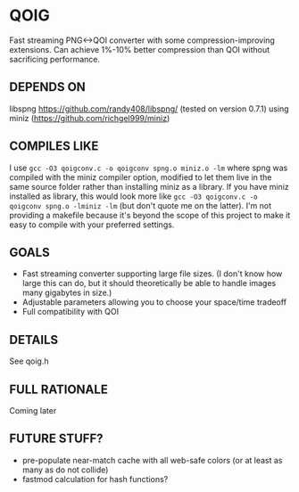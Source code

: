 # QOIG
Fast streaming PNG&lt;->QOI converter with some compression-improving extensions. Can achieve 1%-10% better compression than QOI without sacrificing performance.

## DEPENDS ON
libspng <https://github.com/randy408/libspng/> (tested on version 0.7.1) using miniz (https://github.com/richgel999/miniz)

## COMPILES LIKE
I use `gcc -O3 qoigconv.c -o qoigconv spng.o miniz.o -lm` where spng was compiled with the miniz compiler option, modified to let them live in the same source folder rather than installing miniz as a library. If you have miniz installed as library, this would look more like `gcc -O3 qoigconv.c -o qoigconv spng.o -lminiz -lm` (but don't quote me on the latter). I'm not providing a makefile because it's beyond the scope of this project to make it easy to compile with your preferred settings.

## GOALS
- Fast streaming converter supporting large file sizes. (I don't know how large this can do, but it should theoretically be able to handle images many gigabytes in size.)
- Adjustable parameters allowing you to choose your space/time tradeoff
- Full compatibility with QOI

## DETAILS
See qoig.h

## FULL RATIONALE
Coming later

## FUTURE STUFF?
- pre-populate near-match cache with all web-safe colors (or at least as many as do not collide)
- fastmod calculation for hash functions?
